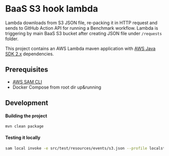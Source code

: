# BaaS S3 hook lambda

Lambda downloads from S3 JSON file, re-packing it in HTTP request and sends to GitHub Action API for running a Benchmark workflow.
Lambda is triggering by main BaaS S3 bucket after creating JSON file under `/requests` folder.

This project contains an AWS Lambda maven application with [AWS Java SDK 2.x](https://github.com/aws/aws-sdk-java-v2) dependencies.

## Prerequisites
- [AWS SAM CLI](https://docs.aws.amazon.com/serverless-application-model/latest/developerguide/serverless-sam-cli-install.html)
- Docker Compose from root dir up&running

## Development

#### Building the project
```
mvn clean package
```

#### Testing it locally
```bash
sam local invoke -e src/test/resources/events/s3.json --profile localstack -t src/test/resources/template.yaml
```




